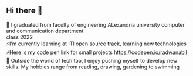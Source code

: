 ## Hi there 👋

<!--
**radwanabil/radwanabil** is a ✨ _special_ ✨ repository because its `README.md` (this file) appears on your GitHub profile.

Here are some ideas to get you started:

- 🔭 I’m currently working on ...
- 
- 👯 I’m looking to collaborate on ...
- 🤔 I’m looking for help with ...
- 💬 Ask me about ...
- 📫 How to reach me: ...
- 😄 Pronouns: ...
- ⚡ Fun fact: ...
-->
 🌱  I graduated from faculty of engineering ALexandria university computer and communication department<br>
     class 2022<br>
⚡I’m currently learning at ITI open source track, learning new technologies<br> 
⚡Here is my code pen link for small projects https://codepen.io/radwanabil <br>
🎸 Outside the world of tech too, I enjoy pushing myself to develop new skills. My hobbies range from reading, drawing, gardening to swimming

